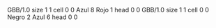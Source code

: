 <gs-board without-header> GBB/1.0
size 1 1
cell 0 0 Azul 8 Rojo 1 
head 0 0
 </gs-board>
<gs-board without-header> GBB/1.0
size 1 1
cell 0 0 Negro 2 Azul 6 
head 0 0 </gs-board>
